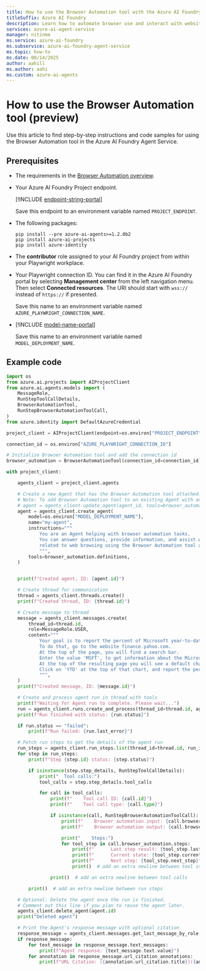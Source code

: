 ```yaml
---
title: How to use the Browser Automation tool with the Azure AI Foundry Agent Service
titleSuffix: Azure AI Foundry
description: Learn how to automate browser use and interact with websites using AI Agents.
services: azure-ai-agent-service
manager: nitinme
ms.service: azure-ai-foundry
ms.subservice: azure-ai-foundry-agent-service
ms.topic: how-to
ms.date: 08/14/2025
author: aahill
ms.author: aahi
ms.custom: azure-ai-agents
---
```


# How to use the Browser Automation tool (preview)

Use this article to find step-by-step instructions and code samples for using the Browser Automation tool in the Azure AI Foundry Agent Service.

## Prerequisites

* The requirements in the [Browser Automation overview](./browser-automation.md#setup).
* Your Azure AI Foundry Project endpoint.
    
    [!INCLUDE [endpoint-string-portal](../../includes/endpoint-string-portal.md)]

    Save this endpoint to an environment variable named `PROJECT_ENDPOINT`.

* The following packages:

    ```console
    pip install --pre azure-ai-agents>=1.2.0b2
    pip install azure-ai-projects
    pip install azure-identity
    ```
* The **contributor** role assigned to your AI Foundry project from within your Playwright workplace. 
* Your Playwright connection ID. You can find it in the Azure AI Foundry portal by selecting **Management center** from the left navigation menu. Then select **Connected resources**. The URI should start with `wss://` instead of `https://` if presented. 
    
    <!--
    :::image type="content" source="../../media/tools/deep-research/bing-resource-name.png" alt-text="A screenshot showing the Playwright connection. " lightbox="../../media/tools/deep-research/bing-resource-name.png":::
    -->
    Save this name to an environment variable named `AZURE_PLAYWRIGHT_CONNECTION_NAME`.

* [!INCLUDE [model-name-portal](../../includes/model-name-portal.md)]

    Save this name to an environment variable named `MODEL_DEPLOYMENT_NAME`.

## Example code

```python
import os
from azure.ai.projects import AIProjectClient
from azure.ai.agents.models import (
    MessageRole,
    RunStepToolCallDetails,
    BrowserAutomationTool,
    RunStepBrowserAutomationToolCall,
)
from azure.identity import DefaultAzureCredential

project_client = AIProjectClient(endpoint=os.environ["PROJECT_ENDPOINT"], credential=DefaultAzureCredential())

connection_id = os.environ["AZURE_PLAYWRIGHT_CONNECTION_ID"]

# Initialize Browser Automation tool and add the connection id
browser_automation = BrowserAutomationTool(connection_id=connection_id)

with project_client:

    agents_client = project_client.agents

    # Create a new Agent that has the Browser Automation tool attached.
    # Note: To add Browser Automation tool to an existing Agent with an `agent_id`, do the following:
    # agent = agents_client.update_agent(agent_id, tools=browser_automation.definitions)
    agent = agents_client.create_agent(
        model=os.environ["MODEL_DEPLOYMENT_NAME"],
        name="my-agent",
        instructions="""
            You are an Agent helping with browser automation tasks. 
            You can answer questions, provide information, and assist with various tasks 
            related to web browsing using the Browser Automation tool available to you.
            """,
        tools=browser_automation.definitions,
    )


    print(f"Created agent, ID: {agent.id}")

    # Create thread for communication
    thread = agents_client.threads.create()
    print(f"Created thread, ID: {thread.id}")

    # Create message to thread
    message = agents_client.messages.create(
        thread_id=thread.id,
        role=MessageRole.USER,
        content="""
            Your goal is to report the percent of Microsoft year-to-date stock price change.
            To do that, go to the website finance.yahoo.com.
            At the top of the page, you will find a search bar.
            Enter the value 'MSFT', to get information about the Microsoft stock price.
            At the top of the resulting page you will see a default chart of Microsoft stock price.
            Click on 'YTD' at the top of that chart, and report the percent value that shows up just below it.
            """,
    )
    print(f"Created message, ID: {message.id}")

    # Create and process agent run in thread with tools
    print(f"Waiting for Agent run to complete. Please wait...")
    run = agents_client.runs.create_and_process(thread_id=thread.id, agent_id=agent.id)
    print(f"Run finished with status: {run.status}")

    if run.status == "failed":
        print(f"Run failed: {run.last_error}")

    # Fetch run steps to get the details of the agent run
    run_steps = agents_client.run_steps.list(thread_id=thread.id, run_id=run.id)
    for step in run_steps:
        print(f"Step {step.id} status: {step.status}")

        if isinstance(step.step_details, RunStepToolCallDetails):
            print("  Tool calls:")
            tool_calls = step.step_details.tool_calls

            for call in tool_calls:
                print(f"    Tool call ID: {call.id}")
                print(f"    Tool call type: {call.type}")

                if isinstance(call, RunStepBrowserAutomationToolCall):
                    print(f"    Browser automation input: {call.browser_automation.input}")
                    print(f"    Browser automation output: {call.browser_automation.output}")

                    print("    Steps:")
                    for tool_step in call.browser_automation.steps:
                        print(f"      Last step result: {tool_step.last_step_result}")
                        print(f"      Current state: {tool_step.current_state}")
                        print(f"      Next step: {tool_step.next_step}")
                        print()  # add an extra newline between tool steps

                print()  # add an extra newline between tool calls

        print()  # add an extra newline between run steps

    # Optional: Delete the agent once the run is finished.
    # Comment out this line if you plan to reuse the agent later.
    agents_client.delete_agent(agent.id)
    print("Deleted agent")

    # Print the Agent's response message with optional citation
    response_message = agents_client.messages.get_last_message_by_role(thread_id=thread.id, role=MessageRole.AGENT)
    if response_message:
        for text_message in response_message.text_messages:
            print(f"Agent response: {text_message.text.value}")
        for annotation in response_message.url_citation_annotations:
            print(f"URL Citation: [{annotation.url_citation.title}]({annotation.url_citation.url})")
```